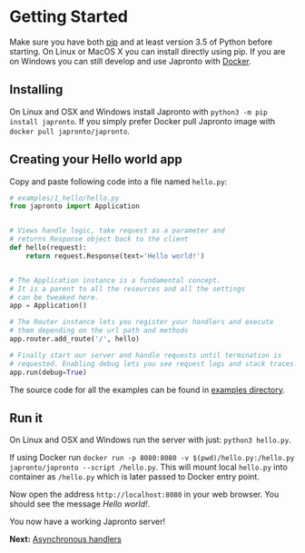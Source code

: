 # Getting Started

Make sure you have both [pip](https://pip.pypa.io/en/stable/installing/) and at
least version 3.5 of Python before starting. On Linux or MacOS X you can install
directly using pip. If you are on Windows you can still develop and use
Japronto with [Docker](https://docs.docker.com/engine/installation/#/on-macos-and-windows).

Installing
----------

On Linux and OSX and Windows install Japronto with `python3 -m pip install japronto`.
If you simply prefer Docker pull Japronto image with `docker pull japronto/japronto`.

Creating your Hello world app
-----------------------------

Copy and paste following code into a file named `hello.py`:

  ```python
  # examples/1_hello/hello.py
  from japronto import Application


  # Views handle logic, take request as a parameter and
  # returns Response object back to the client
  def hello(request):
      return request.Response(text='Hello world!')


  # The Application instance is a fundamental concept.
  # It is a parent to all the resources and all the settings
  # can be tweaked here.
  app = Application()

  # The Router instance lets you register your handlers and execute
  # them depending on the url path and methods
  app.router.add_route('/', hello)

  # Finally start our server and handle requests until termination is
  # requested. Enabling debug lets you see request logs and stack traces.
  app.run(debug=True)
  ```

The source code for all the examples can be found in [examples directory](https://github.com/squeaky-pl/japronto/tree/master/examples).

Run it
------

On Linux and OSX and Windows run the server with just: `python3 hello.py`.

If using Docker run `docker run -p 8080:8080 -v $(pwd)/hello.py:/hello.py japronto/japronto --script /hello.py`. This will mount local `hello.py` into container as `/hello.py` which is later passed to Docker entry point.

Now open the address `http://localhost:8080` in your web browser. You should see the message *Hello world!*.

You now have a working Japronto server!


**Next:** [Asynchronous handlers](2_async.md)
